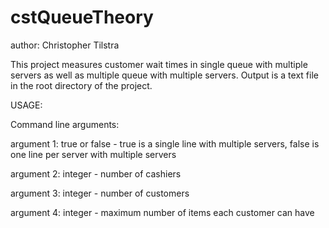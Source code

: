 cstQueueTheory
==============
author: Christopher Tilstra

This project measures customer wait times in single queue with multiple servers as well as multiple queue with multiple servers.
Output is a text file in the root directory of the project.

USAGE:

Command line arguments:

argument 1: true or false - true is a single line with multiple servers, false is one line per server with multiple servers

argument 2: integer - number of cashiers

argument 3: integer - number of customers

argument 4: integer - maximum number of items each customer can have
